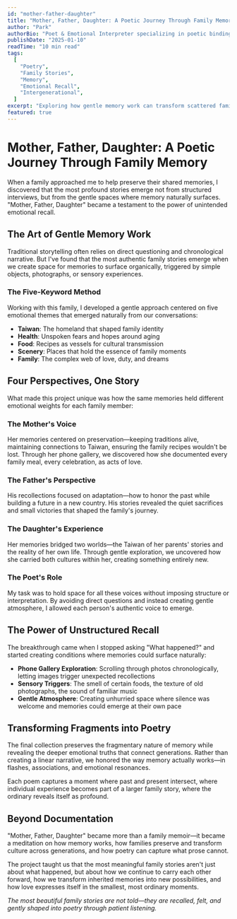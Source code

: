 ```yaml
---
id: "mother-father-daughter"
title: "Mother, Father, Daughter: A Poetic Journey Through Family Memory"
author: "Park"
authorBio: "Poet & Emotional Interpreter specializing in poetic binding through unintended emotional recall"
publishDate: "2025-01-10"
readTime: "10 min read"
tags:
  [
    "Poetry",
    "Family Stories",
    "Memory",
    "Emotional Recall",
    "Intergenerational",
  ]
excerpt: "Exploring how gentle memory work can transform scattered family moments into profound poetic narratives."
featured: true
---
```


# Mother, Father, Daughter: A Poetic Journey Through Family Memory

When a family approached me to help preserve their shared memories, I discovered that the most profound stories emerge not from structured interviews, but from the gentle spaces where memory naturally surfaces. "Mother, Father, Daughter" became a testament to the power of unintended emotional recall.

## The Art of Gentle Memory Work

Traditional storytelling often relies on direct questioning and chronological narrative. But I've found that the most authentic family stories emerge when we create space for memories to surface organically, triggered by simple objects, photographs, or sensory experiences.

### The Five-Keyword Method

Working with this family, I developed a gentle approach centered on five emotional themes that emerged naturally from our conversations:

- **Taiwan**: The homeland that shaped family identity
- **Health**: Unspoken fears and hopes around aging
- **Food**: Recipes as vessels for cultural transmission
- **Scenery**: Places that hold the essence of family moments
- **Family**: The complex web of love, duty, and dreams

## Four Perspectives, One Story

What made this project unique was how the same memories held different emotional weights for each family member:

### The Mother's Voice

Her memories centered on preservation—keeping traditions alive, maintaining connections to Taiwan, ensuring the family recipes wouldn't be lost. Through her phone gallery, we discovered how she documented every family meal, every celebration, as acts of love.

### The Father's Perspective

His recollections focused on adaptation—how to honor the past while building a future in a new country. His stories revealed the quiet sacrifices and small victories that shaped the family's journey.

### The Daughter's Experience

Her memories bridged two worlds—the Taiwan of her parents' stories and the reality of her own life. Through gentle exploration, we uncovered how she carried both cultures within her, creating something entirely new.

### The Poet's Role

My task was to hold space for all these voices without imposing structure or interpretation. By avoiding direct questions and instead creating gentle atmosphere, I allowed each person's authentic voice to emerge.

## The Power of Unstructured Recall

The breakthrough came when I stopped asking "What happened?" and started creating conditions where memories could surface naturally:

- **Phone Gallery Exploration**: Scrolling through photos chronologically, letting images trigger unexpected recollections
- **Sensory Triggers**: The smell of certain foods, the texture of old photographs, the sound of familiar music
- **Gentle Atmosphere**: Creating unhurried space where silence was welcome and memories could emerge at their own pace

## Transforming Fragments into Poetry

The final collection preserves the fragmentary nature of memory while revealing the deeper emotional truths that connect generations. Rather than creating a linear narrative, we honored the way memory actually works—in flashes, associations, and emotional resonances.

Each poem captures a moment where past and present intersect, where individual experience becomes part of a larger family story, where the ordinary reveals itself as profound.

## Beyond Documentation

"Mother, Father, Daughter" became more than a family memoir—it became a meditation on how memory works, how families preserve and transform culture across generations, and how poetry can capture what prose cannot.

The project taught us that the most meaningful family stories aren't just about what happened, but about how we continue to carry each other forward, how we transform inherited memories into new possibilities, and how love expresses itself in the smallest, most ordinary moments.

_The most beautiful family stories are not told—they are recalled, felt, and gently shaped into poetry through patient listening._
